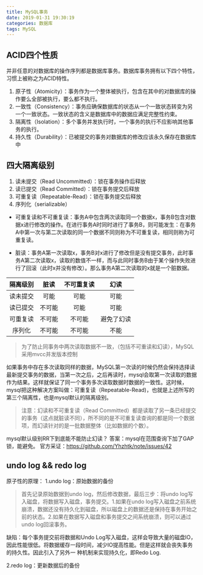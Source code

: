 ```yaml
---
title: MySQL事务
date: 2019-01-31 19:30:19
categories: 数据库
tags: MySQL
---
```

## ACID四个性质
并非任意的对数据库的操作序列都是数据库事务。数据库事务拥有以下四个特性，习惯上被称之为ACID特性。

1. 原子性（Atomicity）：事务作为一个整体被执行，包含在其中的对数据库的操作要么全部被执行，要么都不执行。
2. 一致性（Consistency）：事务应确保数据库的状态从一个一致状态转变为另一个一致状态。一致状态的含义是数据库中的数据应满足完整性约束。
3. 隔离性（Isolation）：多个事务并发执行时，一个事务的执行不应影响其他事务的执行。
4. 持久性（Durability）：已被提交的事务对数据库的修改应该永久保存在数据库中

## 四大隔离级别
1. 读未提交（Read Uncommitted）：锁在事务操作后释放
2. 读已提交（Read Committed）：锁在事务提交后释放
3. 可重复读（Repeatable-Read）：锁在事务提交后释放
4. 序列化（serializable）

- 可重复读和不可重复读：事务A中包含两次读取同一个数据x，事务B包含对数据x进行修改的操作。在进行事务A时同时进行了事务B，则可能发生：在事务A中第一次与第二次读取的同一个数据不同则称为不可重复读，相同则称为可重复读。

- 脏读：事务A第一次读取x，事务B对x进行了修改但是没有提交事务，此时事务A第二次读取x，读取的数值不一样，而与此同时事务B由于某个操作失败进行了回滚（此时x并没有修改）。那么事务A第二次读取的x就是一个脏数据。

| 隔离级别 | 脏读 | 不可重复读 | 幻读|
| :---:|:---:|:---:|:---:|
|读未提交|可能|可能|可能|
|读已提交|不可能|可能|可能|
|可重复读|不可能|不可能|避免了幻读|
|序列化|不可能|不可能|不能|
 
>为了防止同事务中两次读取数据不一致，（包括不可重读和幻读），MySQL采用mvcc并发版本控制

如果事务中存在多次读取同样的数据，MySQL第一次读的时候仍然会保持选择读最新提交事务的数据，当第一次之后，之后再读时，mysql会取第一次读取的数据作为结果。这样就保证了同一个事务多次读取数据时数据的一致性。这时候，mysql把这种解决方案叫做：可重复读（Repeatable-Read)，也就是上述所写的第三个隔离性，也是mysql默认的隔离级别。

>注意：幻读和不可重复读（Read Committed）都是读取了另一条已经提交的事务（这点就脏读不同），所不同的是不可重复读查询的都是同一个数据项，而幻读针对的是一批数据整体（比如数据的个数）。

mysql默认级别RR下到底能不能防止幻读？
答案：mysql在范围查询下加了GAP锁，能避免。
官方采证：https://github.com/Yhzhtk/note/issues/42

## undo log && redo log
原子性的原理：
1.undo log：原始数据的备份
    
>首先记录原始数据到undo log，然后修改数据，最后三步：将undo log写入磁盘，将数据写入磁盘，事务提交。1.如果在undo log写入磁盘之前系统崩溃，数据还没有持久化到磁盘，所以磁盘上的数据还是保持在事务开始之前的状态。2.如果在数据写入磁盘和事务提交之间系统崩溃，则可以通过undo log回滚事务。

缺陷：每个事务提交前将数据和Undo Log写入磁盘，这样会导致大量的磁盘IO，因此性能很低。将数据缓存一段时间，减少IO提高性能。但是这样就会丧失事务的持久性。因此引入了另外一
种机制来实现持久化，即Redo Log.

2.redo log：更新数据后的备份




